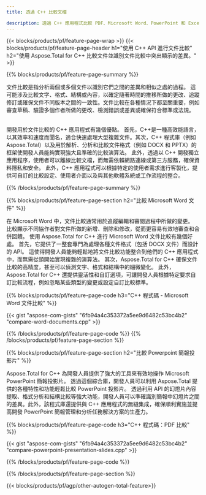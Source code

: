 ```yaml
---
title: 透過 C++ 比較文檔 

description: 透過 C++ 應用程式比較 PDF、Microsoft Word、PowerPoint 和 Excel 文件。取得突出顯示的比較結果。
---
```


{{< blocks/products/pf/feature-page-wrap >}}
{{< blocks/products/pf/feature-page-header h1="使用 C++ API 進行文件比較" h2="使用 Aspose.Total for C++ 比較文件並識別文件比較中突出顯示的差異。" >}}

{{% blocks/products/pf/feature-page-summary %}}

文件比較是指分析兩個或多個文件以識別它們之間的差異和相似之處的過程。 這可能涉及比較文字、格式、結構或內容，以確定隨著時間的推移所做的更改、追蹤修訂或確保文件不同版本之間的一致性。文件比較在各種情況下都至關重要，例如審查草稿、驗證多個作者所做的更改、檢測錯誤或差異或確保符合標準或法規。<br /><br />

開發用於文件比較的 C++ 應用程式有幾個優點。 首先，C++是一種高效能語言，以其效率和速度而聞名，適合快速處理大型複雜文件。其次，C++ 程式庫（例如 Aspose.Total）以及用於解析、分析和比較文件格式（例如 DOCX 和 PPTX）的框架使開發人員能夠實現強大且準確的比較演算法。 此外，透過以 C++ 開發獨立應用程序，使用者可以離線比較文檔，而無需依賴網路連線或第三方服務，確保資料隱私和安全。 此外，C++ 應用程式可以根據特定的使用者需求進行客製化，提供可自訂的比較設定、使用者介面以及與其他軟體系統或工作流程的整合。

{{% /blocks/products/pf/feature-page-summary  %}}

{{% blocks/products/pf/feature-page-section  h2="比較 Microsoft Word 文件" %}}

在 Microsoft Word 中，文件比較通常用於追蹤編輯和審閱過程中所做的變更。 比較顯示不同協作者對文件所做的新增、刪除和修改，從而更容易有效地審查和合併回饋。 使用 Aspose.Total for C++ 進行 Microsoft Word 文件比較有幾個好處。 首先，它提供了一整套專門為處理各種文件格式（包括 DOCX 文件）而設計的 API。 這使得開發人員能夠輕鬆地將文件比較功能整合到他們的 C++ 應用程式中，而無需從頭開始實現複雜的演算法。 其次，Aspose.Total for C++ 確保文件比較的高精度，甚至可以偵測文字、格式和結構中的細微變化。 此外，Aspose.Total for C++ 還提供靈活性和自訂選項，可讓開發人員根據特定要求自訂比較流程，例如忽略某些類型的變更或設定自訂比較標準。 

{{% blocks/products/pf/feature-page-code h3="C++ 程式碼 - Microsoft Word 文件比較" %}}

{{< gist "aspose-com-gists" "6fb94a4c353372a5ee9d6482c53bc4b2" "compare-word-documents.cpp" >}}

{{% /blocks/products/pf/feature-page-code  %}}
{{% /blocks/products/pf/feature-page-section %}}

{{% blocks/products/pf/feature-page-section  h2="比較 Powerpoint 簡報投影片" %}}

Aspose.Total for C++ 為開發人員提供了強大的工具來有效地操作 Microsoft PowerPoint 簡報投影片。 透過這個綜合庫，開發人員可以利用 Aspose.Total 提供的各種特性和功能輕鬆比較 PowerPoint 投影片。 透過利用 API 的幻燈片內容提取、格式分析和結構比較等強大功能，開發人員可以準確識別簡報中幻燈片之間的差異。此外，該程式庫還提供與 C++ 應用程式的無縫集成，確保順利實施並提高開發 PowerPoint 簡報管理和分析任務解決方案的生產力。

{{% blocks/products/pf/feature-page-code h3="C++ 程式碼：PDF 比較" %}}

{{< gist "aspose-com-gists" "6fb94a4c353372a5ee9d6482c53bc4b2" "compare-powerpoint-presentation-slides.cpp" >}}

{{% /blocks/products/pf/feature-page-code  %}}

{{% /blocks/products/pf/feature-page-section %}}

{{< blocks/products/pf/agp/other-autogen-total-feature>}}